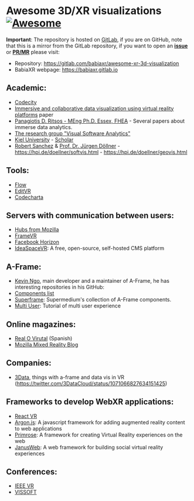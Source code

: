 # Awesome 3D/XR visualizations [![Awesome](https://cdn.rawgit.com/sindresorhus/awesome/d7305f38d29fed78fa85652e3a63e154dd8e8829/media/badge.svg)](https://github.com/sindresorhus/awesome)

**Important**: The repository is hosted on [GitLab](https://gitlab.com/babiaxr/awesome-xr-3d-visualization), if you are on GitHub, note that this is a mirror from the GitLab repository, if you want to open an [**issue**](https://gitlab.com/babiaxr/awesome-xr-3d-visualizations/-/issues) or [**PR/MR**](https://gitlab.com/babiaxr/aframe-babia-components/-/merge_requests) please visit:
- Repository: https://gitlab.com/babiaxr/awesome-xr-3d-visualization
- BabiaXR webpage: https://babiaxr.gitlab.io

## Academic:
- [Codecity](https://wettel.github.io/codecity.html) 
- [Immersive and collaborative data visualization using virtual reality platforms](https://ieeexplore.ieee.org/abstract/document/7004282) paper
- [Panagiotis D. Ritsos - MEng Ph.D. Essex, FHEA](https://pdritsos.com/projects/ia/) - Several papers about immerse data analytics.
- [The research group "Visual Software Analytics" ](http://home.uni-leipzig.de/svis/)
- [Kiel University](https://www.explorviz.net/) - [Scholar](https://scholar.google.es/scholar?hl=en&as_sdt=0%2C5&q=explorviz&btnG=)
- [Robert Sanchez](https://seerene.com) & [Prof. Dr. Jürgen Döllner](https://hpi.de/doellner/people/current.html) - https://hpi.de/doellner/softvis.html - https://hpi.de/doellner/geovis.html

## Tools:
- [Flow](https://flow.gl/)
- [EditVR](https://www.editvr.io/)
- [Codecharta](https://github.com/MaibornWolff/codecharta)

## Servers with communication between users:
- [Hubs from Mozilla](https://hubs.mozilla.com)
- [FrameVR](https://framevr.io/)
- [Facebook Horizon](https://www.oculus.com/facebookhorizon/?locale=es_ES)
- [IdeaSpaceVR](https://www.ideaspacevr.org/): A free, open-source, self-hosted CMS platform

## A-Frame:
- [Kevin Ngo](https://github.com/ngokevin), main developer and a maintainer of A-Frame, he has interesting repositories in his GitHub: 
- [Components list](https://www.npmjs.com/search?q=keywords:aframe&page=1&ranking=optimal)
- [Superframe](https://supermedium.com/superframe/): Supermedium's collection of A-Frame components.
- [Multi User](https://hacks.mozilla.org/2017/10/multi-user-experiences-with-a-frame/): Tutorial of multi user experience

## Online magazines:
- [Real O Virutal](https://www.realovirtual.com/) (Spanish)
- [Mozilla Mixed Reality Blog](https://blog.mozvr.com/)

## Companies:
- [3Data](https://3data.io/), things with a-frame and data vis in VR (https://twitter.com/3DataCloud/status/1071066827634151425)

## Frameworks to develop WebXR applications:
- [React VR](https://facebook.github.io/react-360/)
- [Argon.js](https://www.argonjs.io/):  A javascript framework for adding augmented reality content to web applications
- [Primrose](https://www.primrosevr.com/doc/): A framework for creating Virtual Reality experiences on the web
- [JanusWeb](https://github.com/jbaicoianu/janusweb):  A web framework for building social virtual reality experiences

## Conferences:
- [IEEE VR](http://ieeevr.org/2020/)
- [VISSOFT](http://vissoft20.dcc.uchile.cl/)
